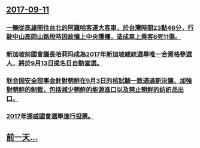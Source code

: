 ## [2017-09-11](/zh/news/2017/09/11/index.md)

### [ 一輛從高雄開往台北的阿羅哈客運大客車，於台灣時間23點46分，行駛中山高岡山路段時因故撞上中央護欄，造成車上乘客6死11傷。](/zh/news/2017/09/11/一輛從高雄開往台北的阿羅哈客運大客車-於台灣時間23點46分-行駛中山高岡山路段時因故撞上中央護欄-造成車上乘客6死1.md)
### [新加坡前國會議長哈莉玛成為2017年新加坡總統選舉唯一合資格參選人，將於9月13日提名日自動當選。 ](/zh/news/2017/09/11/新加坡前國會議長哈莉玛成為2017年新加坡總統選舉唯一合資格參選人-將於9月13日提名日自動當選.md)
### [联合国安全理事会針對朝鲜在9月3日的核試驗一致通過新決議，加強對朝鲜的制裁，包括減少朝鲜的能源進口以及禁止朝鲜的纺织品出口。 ](/zh/news/2017/09/11/联合国安全理事会針對朝鲜在9月3日的核試驗一致通過新決議-加強對朝鲜的制裁-包括減少朝鲜的能源進口以及禁止朝鲜的纺织品出.md)
### [2017年挪威國會選舉進行投票。 ](/zh/news/2017/09/11/2017年挪威國會選舉進行投票.md)
## [前一天...](/zh/news/2017/09/10/index.md)

